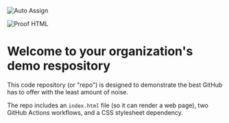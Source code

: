 ![Auto Assign](https://github.com/Boomchainlab/demo-repository/actions/workflows/auto-assign.yml/badge.svg)

![Proof HTML](https://github.com/Boomchainlab/demo-repository/actions/workflows/proof-html.yml/badge.svg)

# Welcome to your organization's demo respository
This code repository (or "repo") is designed to demonstrate the best GitHub has to offer with the least amount of noise.

The repo includes an `index.html` file (so it can render a web page), two GitHub Actions workflows, and a CSS stylesheet dependency.

